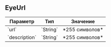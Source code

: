 
## EyeUrl


<table>
    <thead>
        <tr><th>Параметр</th><th>Тип</th><th>Значение</th></tr>
    </thead>
    <tbody>
        <tr>
            <td>`url`</td>
            <td>`String`</td>
            <td>*255 символов*
</td>
        </tr><tr>
            <td>`description`</td>
            <td>`String`</td>
            <td>*255 символов*
</td>
        </tr>
    </tbody>
</table>